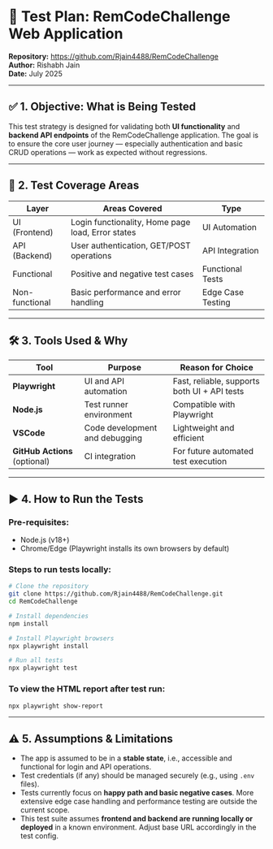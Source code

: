 # 🧪 Test Plan: RemCodeChallenge Web Application

**Repository:** https://github.com/Rjain4488/RemCodeChallenge  
**Author:** Rishabh Jain  
**Date:** July 2025

---

## ✅ 1. Objective: What is Being Tested

This test strategy is designed for validating both **UI functionality** and **backend API endpoints** of the RemCodeChallenge application. The goal is to ensure the core user journey — especially authentication and basic CRUD operations — work as expected without regressions.

---

## 📌 2. Test Coverage Areas

| Layer           | Areas Covered                                      | Type              |
|----------------|----------------------------------------------------|-------------------|
| UI (Frontend)   | Login functionality, Home page load, Error states | UI Automation     |
| API (Backend)   | User authentication, GET/POST operations           | API Integration   |
| Functional      | Positive and negative test cases                   | Functional Tests  |
| Non-functional  | Basic performance and error handling               | Edge Case Testing |

---

## 🛠 3. Tools Used & Why

| Tool           | Purpose                                | Reason for Choice                            |
|----------------|----------------------------------------|----------------------------------------------|
| **Playwright** | UI and API automation                  | Fast, reliable, supports both UI + API tests |
| **Node.js**    | Test runner environment                | Compatible with Playwright                   |
| **VSCode**     | Code development and debugging         | Lightweight and efficient                    |
| **GitHub Actions** (optional) | CI integration                | For future automated test execution          |

---

## ▶️ 4. How to Run the Tests

### Pre-requisites:
- Node.js (v18+)
- Chrome/Edge (Playwright installs its own browsers by default)

### Steps to run tests locally:

```bash
# Clone the repository
git clone https://github.com/Rjain4488/RemCodeChallenge.git
cd RemCodeChallenge

# Install dependencies
npm install

# Install Playwright browsers
npx playwright install

# Run all tests
npx playwright test
```

### To view the HTML report after test run:

```bash
npx playwright show-report
```

---

## ⚠️ 5. Assumptions & Limitations

- The app is assumed to be in a **stable state**, i.e., accessible and functional for login and API operations.
- Test credentials (if any) should be managed securely (e.g., using `.env` files).
- Tests currently focus on **happy path and basic negative cases**. More extensive edge case handling and performance testing are outside the current scope.
- This test suite assumes **frontend and backend are running locally or deployed** in a known environment. Adjust base URL accordingly in the test config.
